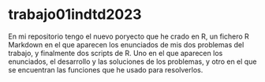 # trabajo01indtd2023
En mi repositorio tengo el nuevo poryecto que he crado en R, un fichero R Markdown en el que aparecen los enunciados de mis dos problemas del trabajo, y finalmente dos scripts de R. 
Uno en el que aparecen los enunciados, el desarrollo y las soluciones de los problemas, y otro en el que se encuentran las funciones que he usado para resolverlos.
